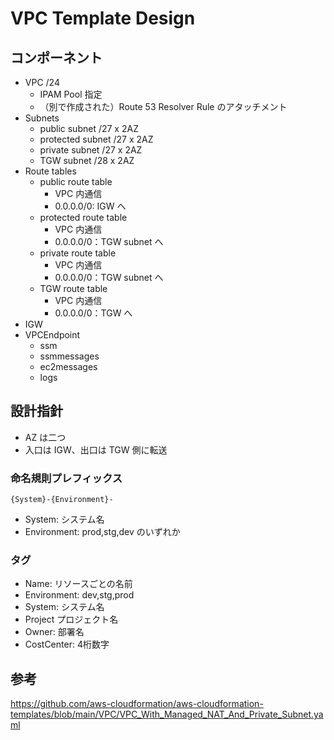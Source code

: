 # VPC Template Design

## コンポーネント

- VPC /24
  - IPAM Pool 指定
  - （別で作成された）Route 53 Resolver Rule のアタッチメント
- Subnets
  - public subnet /27 x 2AZ
  - protected subnet /27 x 2AZ
  - private subnet /27 x 2AZ
  - TGW subnet /28 x 2AZ
- Route tables
  - public route table
    - VPC 内通信
    - 0.0.0.0/0: IGW へ
  - protected route table
    - VPC 内通信
    - 0.0.0.0/0：TGW subnet へ
  - private route table
    - VPC 内通信
    - 0.0.0.0/0：TGW subnet へ
  - TGW route table
    - VPC 内通信
    - 0.0.0.0/0：TGW へ
- IGW
- VPCEndpoint
  - ssm
  - ssmmessages
  - ec2messages
  - logs

## 設計指針

- AZ は二つ
- 入口は IGW、出口は TGW 側に転送

### 命名規則プレフィックス

`{System}-{Environment}-`

- System: システム名
- Environment: prod,stg,dev のいずれか

### タグ

- Name: リソースごとの名前
- Environment: dev,stg,prod
- System: システム名
- Project プロジェクト名
- Owner: 部署名
- CostCenter: 4桁数字

## 参考

https://github.com/aws-cloudformation/aws-cloudformation-templates/blob/main/VPC/VPC_With_Managed_NAT_And_Private_Subnet.yaml

